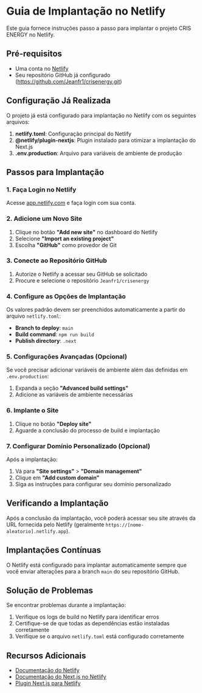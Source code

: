 # Guia de Implantação no Netlify

Este guia fornece instruções passo a passo para implantar o projeto CRIS ENERGY no Netlify.

## Pré-requisitos

- Uma conta no [Netlify](https://app.netlify.com/signup)
- Seu repositório GitHub já configurado (https://github.com/Jeanfr1/crisenergy.git)

## Configuração Já Realizada

O projeto já está configurado para implantação no Netlify com os seguintes arquivos:

1. **netlify.toml**: Configuração principal do Netlify
2. **@netlify/plugin-nextjs**: Plugin instalado para otimizar a implantação do Next.js
3. **.env.production**: Arquivo para variáveis de ambiente de produção

## Passos para Implantação

### 1. Faça Login no Netlify

Acesse [app.netlify.com](https://app.netlify.com/) e faça login com sua conta.

### 2. Adicione um Novo Site

1. Clique no botão **"Add new site"** no dashboard do Netlify
2. Selecione **"Import an existing project"**
3. Escolha **"GitHub"** como provedor de Git

### 3. Conecte ao Repositório GitHub

1. Autorize o Netlify a acessar seu GitHub se solicitado
2. Procure e selecione o repositório `Jeanfr1/crisenergy`

### 4. Configure as Opções de Implantação

Os valores padrão devem ser preenchidos automaticamente a partir do arquivo `netlify.toml`:

- **Branch to deploy**: `main`
- **Build command**: `npm run build`
- **Publish directory**: `.next`

### 5. Configurações Avançadas (Opcional)

Se você precisar adicionar variáveis de ambiente além das definidas em `.env.production`:

1. Expanda a seção **"Advanced build settings"**
2. Adicione as variáveis de ambiente necessárias

### 6. Implante o Site

1. Clique no botão **"Deploy site"**
2. Aguarde a conclusão do processo de build e implantação

### 7. Configurar Domínio Personalizado (Opcional)

Após a implantação:

1. Vá para **"Site settings"** > **"Domain management"**
2. Clique em **"Add custom domain"**
3. Siga as instruções para configurar seu domínio personalizado

## Verificando a Implantação

Após a conclusão da implantação, você poderá acessar seu site através da URL fornecida pelo Netlify (geralmente `https://[nome-aleatorio].netlify.app`).

## Implantações Contínuas

O Netlify está configurado para implantar automaticamente sempre que você enviar alterações para a branch `main` do seu repositório GitHub.

## Solução de Problemas

Se encontrar problemas durante a implantação:

1. Verifique os logs de build no Netlify para identificar erros
2. Certifique-se de que todas as dependências estão instaladas corretamente
3. Verifique se o arquivo `netlify.toml` está configurado corretamente

## Recursos Adicionais

- [Documentação do Netlify](https://docs.netlify.com/)
- [Documentação do Next.js no Netlify](https://docs.netlify.com/integrations/frameworks/next-js/overview/)
- [Plugin Next.js para Netlify](https://github.com/netlify/netlify-plugin-nextjs)
